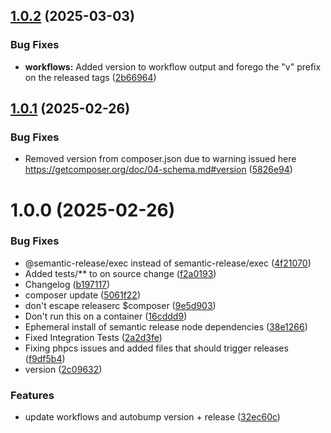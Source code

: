 ## [1.0.2](https://github.com/webgrip/telemetry-service/compare/v1.0.1...1.0.2) (2025-03-03)


### Bug Fixes

* **workflows:** Added version to workflow output and forego the "v" prefix on the released tags ([2b66964](https://github.com/webgrip/telemetry-service/commit/2b66964102dff7e0e166f95b1877b0fc89cedf86))

## [1.0.1](https://github.com/webgrip/telemetry-service/compare/v1.0.0...v1.0.1) (2025-02-26)


### Bug Fixes

* Removed version from composer.json due to warning issued here https://getcomposer.org/doc/04-schema.md#version ([5826e94](https://github.com/webgrip/telemetry-service/commit/5826e94c3903b9098c4478f8560363766a0cd861))

# 1.0.0 (2025-02-26)


### Bug Fixes

* @semantic-release/exec instead of semantic-release/exec ([4f21070](https://github.com/webgrip/telemetry-service/commit/4f210709ebee7dcd5c8c95373a9fabbc8d561ace))
* Added tests/** to on source change ([f2a0193](https://github.com/webgrip/telemetry-service/commit/f2a0193df829b8d2eb7251251063ca0718e68e44))
* Changelog ([b197117](https://github.com/webgrip/telemetry-service/commit/b1971179d23b55a0a07b9623e99ba326230e2d4c))
* composer update ([5061f22](https://github.com/webgrip/telemetry-service/commit/5061f2200b394b8613052ee6d753a2e0715d8513))
* don't escape releaserc $composer ([9e5d903](https://github.com/webgrip/telemetry-service/commit/9e5d9033151002d8db378068a528054f3cb40f34))
* Don't run this on a container ([16cddd9](https://github.com/webgrip/telemetry-service/commit/16cddd9c3521d0f960cad0d3e170a1b16180ed97))
* Ephemeral install of semantic release node dependencies ([38e1266](https://github.com/webgrip/telemetry-service/commit/38e1266622465597519d839940aecac222bf9bcb))
* Fixed Integration Tests ([2a2d3fe](https://github.com/webgrip/telemetry-service/commit/2a2d3fe10ddf3b4716e6924568b01817fc151586))
* Fixing phpcs issues and added files that should trigger releases ([f9df5b4](https://github.com/webgrip/telemetry-service/commit/f9df5b469c0cdc2fc998e20464ca814902aea1cf))
* version ([2c09632](https://github.com/webgrip/telemetry-service/commit/2c09632ccdd81f622666f101e5801a35da519374))


### Features

* update workflows and autobump version + release ([32ec60c](https://github.com/webgrip/telemetry-service/commit/32ec60ce49f0a6f4bfa7b70be9b9ef37e6081702))
